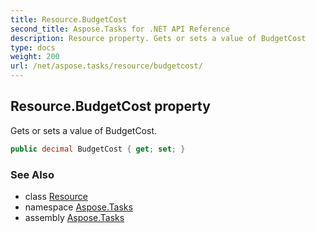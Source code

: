 ```yaml
---
title: Resource.BudgetCost
second_title: Aspose.Tasks for .NET API Reference
description: Resource property. Gets or sets a value of BudgetCost
type: docs
weight: 200
url: /net/aspose.tasks/resource/budgetcost/
---
```

## Resource.BudgetCost property

Gets or sets a value of BudgetCost.

```csharp
public decimal BudgetCost { get; set; }
```

### See Also

* class [Resource](../)
* namespace [Aspose.Tasks](../../resource/)
* assembly [Aspose.Tasks](../../../)


